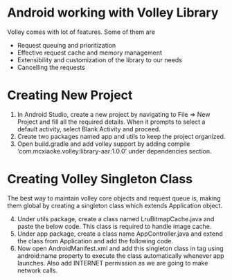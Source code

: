 # Android working with Volley Library

Volley comes with lot of features. Some of them are
- Request queuing and prioritization
- Effective request cache and memory management
- Extensibility and customization of the library to our needs
- Cancelling the requests
# Creating New Project

1. In Android Studio, create a new project by navigating to File ⇒ New Project and fill all the required details. When it prompts to select a default activity, select Blank Activity and proceed.
2. Create two packages named app and utils to keep the project organized.
3. Open build.gradle and add volley support by adding compile ‘com.mcxiaoke.volley:library-aar:1.0.0’ under dependencies section.

# Creating Volley Singleton Class

The best way to maintain volley core objects and request queue is, making them global by creating a singleton class which extends Application object.

4. Under utils package, create a class named LruBitmapCache.java and paste the below code. This class is required to handle image cache.
5. Under app package, create a class name AppController.java and extend the class from Application and add the following code.
6. Now open AndroidManifest.xml and add this singleton class in <application> tag using android:name property to execute the class automatically whenever app launches. Also add INTERNET permission as we are going to make network calls.
